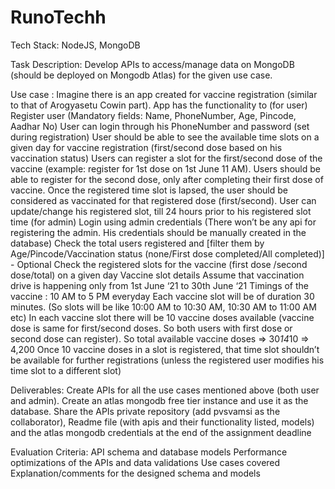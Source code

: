 # RunoTechh

Tech Stack: NodeJS, MongoDB

Task Description:
Develop APIs to access/manage data on MongoDB (should be deployed on Mongodb Atlas) for the given use case.

Use case : Imagine there is an app created for vaccine registration (similar to that of Arogyasetu Cowin part). 
App has the functionality to 
(for user)
Register user (Mandatory fields: Name, PhoneNumber, Age, Pincode, Aadhar No)
User can login through his PhoneNumber and password (set during registration)
User should be able to see the available time slots on a given day for vaccine registration (first/second dose based on his vaccination status)
Users can register a slot for the first/second dose of the vaccine (example: register for 1st dose on 1st June 11 AM). 
Users should be able to register for the second dose, only after completing their first dose of vaccine. Once the registered time slot is lapsed, the user should be considered as vaccinated for that registered dose (first/second).
User can update/change his registered slot, till 24 hours prior to his registered slot time
(for admin)
Login using admin credentials (There won’t be any api for registering the admin. His credentials should be manually created in the database)
Check the total users registered and [filter them by Age/Pincode/Vaccination status (none/First dose completed/All completed)] - Optional
Check the registered slots for the vaccine (first dose /second dose/total) on a given day
Vaccine slot details
Assume that vaccination drive is happening only from 1st June ‘21 to 30th June ‘21
Timings of the vaccine : 10 AM to 5 PM everyday
Each vaccine slot will be of duration 30 minutes. (So slots will be like 10:00 AM to 10:30 AM, 10:30 AM to 11:00 AM etc)
In each vaccine slot there will be 10 vaccine doses available (vaccine dose is same for first/second doses. So both users with first dose or second dose can register).
So total available vaccine doses => 30*14*10 => 4,200
Once 10 vaccine doses in a slot is registered, that time slot shouldn’t be available for further registrations (unless the registered user modifies his time slot to a different slot)

Deliverables:
Create APIs for all the use cases mentioned above (both user and admin).
Create an atlas mongodb free tier instance and use it as the database.
Share the APIs private repository (add pvsvamsi as the collaborator), Readme file (with apis and their functionality listed, models) and the atlas mongodb credentials at the end of the assignment deadline

Evaluation Criteria:
API schema and database models
Performance optimizations of the APIs and data validations
Use cases covered
Explanation/comments for the designed schema and models

